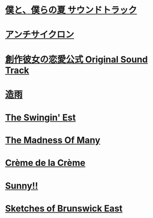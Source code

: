 # [僕と、僕らの夏 サウンドトラック](https://music.163.com/album?id=173118066&userid=3943639065)

# [アンチサイクロン](https://music.163.com/album?id=85098696&userid=3943639065)

# [創作彼女の恋愛公式 Original Sound Track](https://music.163.com/album?id=138239921&userid=3943639065)

# [造雨](https://music.163.com/album?id=156241210&userid=3943639065)

# [The Swingin' Est](https://music.163.com/album?id=80111684&userid=3943639065)

# [The Madness Of Many](https://music.163.com/album?id=34899492&userid=3943639065)

# [Crème de la Crème](https://music.163.com/album?id=97595945&userid=3943639065)

# [Sunny!!](https://music.163.com/album?id=124619153&userid=3943639065)

# [Sketches of Brunswick East](https://music.163.com/album?id=36784134&userid=3943639065)
